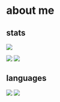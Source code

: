 # about me

[//]: # (site for guide on setup, and template code)
[//]: # (https://github.com/vn7n24fzkq/github-profile-summary-cards)

## stats

[//]: # (profile detail card)
![](https://vercel-gamingtruble.vercel.app/api/cards/profile-details?username=gamingtruble&theme=panda)
  
[//]: # (stats card and productive time card)
![](https://vercel-gamingtruble.vercel.app/api/cards/stats?username=gamingtruble&theme=panda) ![](https://vercel-gamingtruble.vercel.app/api/cards/productive-time?username=gamingtruble&theme=panda&utcOffset=1)

## languages

[//]: # (top language by repo card and top language by commit card)
![](https://vercel-gamingtruble.vercel.app/api/cards/repos-per-language?username=gamingtruble&theme=panda) ![](https://vercel-gamingtruble.vercel.app/api/cards/most-commit-language?username=gamingtruble&theme=panda)
